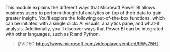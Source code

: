 This module explains the different ways that Microsoft Power BI allows business users to perform thoughtful analytics on top of their data to gain greater insight. You'll explore the following out-of-the-box functions, which can be initiated with a single click: AI visuals, analytics pane, and what-if analysis. Additionally, you'll discover ways that Power BI can be integrated with other languages, such as R and Python.

> [!VIDEO https://www.microsoft.com/videoplayer/embed/RWy75H]
